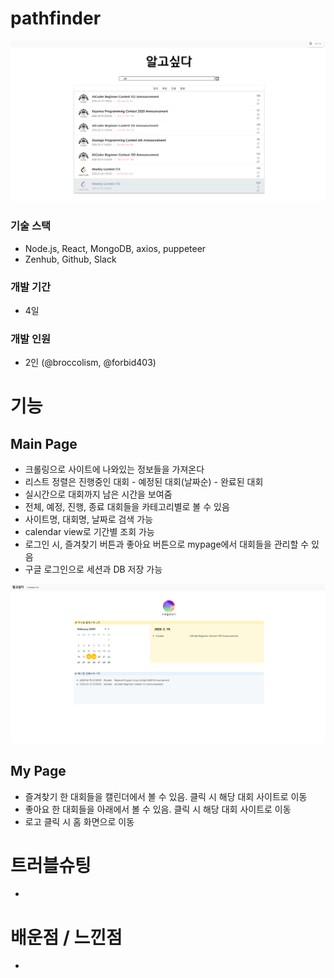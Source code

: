 # pathfinder

![](/algosipda.png)

### 기술 스택
- Node.js, React, MongoDB, axios, puppeteer
- Zenhub, Github, Slack

### 개발 기간
- 4일

### 개발 인원
- 2인 (@broccolism, @forbid403)

# 기능

## Main Page
- 크롤링으로 사이트에 나와있는 정보들을 가져온다
- 리스트 정렬은 진행중인 대회 - 예정된 대회(날짜순) - 완료된 대회
- 실시간으로 대회까지 남은 시간을 보여줌
- 전체, 예정, 진행, 종료 대회들을 카테고리별로 볼 수 있음
- 사이트명, 대회명, 날짜로 검색 가능
- calendar view로 기간별 조회 가능
- 로그인 시, 즐겨찾기 버튼과 좋아요 버튼으로 mypage에서 대회들을 관리할 수 있음
- 구글 로그인으로 세션과 DB 저장 가능

![](/mypage.png)

## My Page
- 즐겨찾기 한 대회들을 캘린더에서 볼 수 있음. 클릭 시 해당 대회 사이트로 이동
- 좋아요 한 대회들을 아래에서 볼 수 있음. 클릭 시 해당 대회 사이트로 이동
- 로고 클릭 시 홈 화면으로 이동

# 트러블슈팅
- 

# 배운점 / 느낀점
- 

